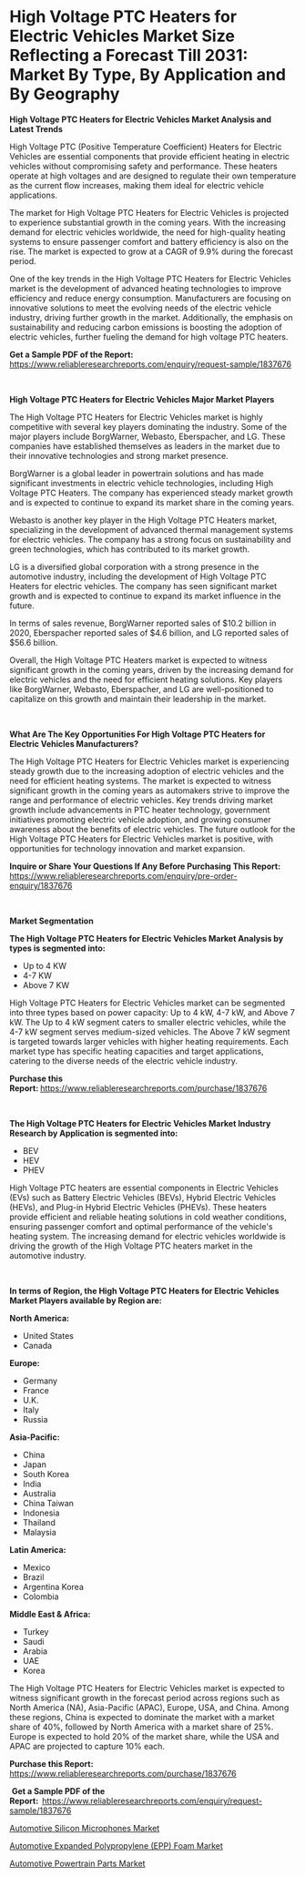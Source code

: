 <p><h1>High Voltage PTC Heaters for Electric Vehicles Market Size Reflecting a Forecast Till 2031: Market By Type, By Application and By Geography</h1></p><p><strong>High Voltage PTC Heaters for Electric Vehicles Market Analysis and Latest Trends</strong></p>
<p><p>High Voltage PTC (Positive Temperature Coefficient) Heaters for Electric Vehicles are essential components that provide efficient heating in electric vehicles without compromising safety and performance. These heaters operate at high voltages and are designed to regulate their own temperature as the current flow increases, making them ideal for electric vehicle applications.</p><p>The market for High Voltage PTC Heaters for Electric Vehicles is projected to experience substantial growth in the coming years. With the increasing demand for electric vehicles worldwide, the need for high-quality heating systems to ensure passenger comfort and battery efficiency is also on the rise. The market is expected to grow at a CAGR of 9.9% during the forecast period.</p><p>One of the key trends in the High Voltage PTC Heaters for Electric Vehicles market is the development of advanced heating technologies to improve efficiency and reduce energy consumption. Manufacturers are focusing on innovative solutions to meet the evolving needs of the electric vehicle industry, driving further growth in the market. Additionally, the emphasis on sustainability and reducing carbon emissions is boosting the adoption of electric vehicles, further fueling the demand for high voltage PTC heaters.</p></p>
<p><strong>Get a Sample PDF of the Report:&nbsp;</strong> <a href="https://www.reliableresearchreports.com/enquiry/request-sample/1837676">https://www.reliableresearchreports.com/enquiry/request-sample/1837676</a></p>
<p>&nbsp;</p>
<p><strong>High Voltage PTC Heaters for Electric Vehicles Major Market Players</strong></p>
<p><p>The High Voltage PTC Heaters for Electric Vehicles market is highly competitive with several key players dominating the industry. Some of the major players include BorgWarner, Webasto, Eberspacher, and LG. These companies have established themselves as leaders in the market due to their innovative technologies and strong market presence.</p><p>BorgWarner is a global leader in powertrain solutions and has made significant investments in electric vehicle technologies, including High Voltage PTC Heaters. The company has experienced steady market growth and is expected to continue to expand its market share in the coming years.</p><p>Webasto is another key player in the High Voltage PTC Heaters market, specializing in the development of advanced thermal management systems for electric vehicles. The company has a strong focus on sustainability and green technologies, which has contributed to its market growth.</p><p>LG is a diversified global corporation with a strong presence in the automotive industry, including the development of High Voltage PTC Heaters for electric vehicles. The company has seen significant market growth and is expected to continue to expand its market influence in the future.</p><p>In terms of sales revenue, BorgWarner reported sales of $10.2 billion in 2020, Eberspacher reported sales of $4.6 billion, and LG reported sales of $56.6 billion.</p><p>Overall, the High Voltage PTC Heaters market is expected to witness significant growth in the coming years, driven by the increasing demand for electric vehicles and the need for efficient heating solutions. Key players like BorgWarner, Webasto, Eberspacher, and LG are well-positioned to capitalize on this growth and maintain their leadership in the market.</p></p>
<p>&nbsp;</p>
<p><strong>What Are The Key Opportunities For High Voltage PTC Heaters for Electric Vehicles Manufacturers?</strong></p>
<p><p>The High Voltage PTC Heaters for Electric Vehicles market is experiencing steady growth due to the increasing adoption of electric vehicles and the need for efficient heating systems. The market is expected to witness significant growth in the coming years as automakers strive to improve the range and performance of electric vehicles. Key trends driving market growth include advancements in PTC heater technology, government initiatives promoting electric vehicle adoption, and growing consumer awareness about the benefits of electric vehicles. The future outlook for the High Voltage PTC Heaters for Electric Vehicles market is positive, with opportunities for technology innovation and market expansion.</p></p>
<p><strong>Inquire or Share Your Questions If Any Before Purchasing This Report:</strong> <a href="https://www.reliableresearchreports.com/enquiry/pre-order-enquiry/1837676">https://www.reliableresearchreports.com/enquiry/pre-order-enquiry/1837676</a></p>
<p>&nbsp;</p>
<p><strong>Market Segmentation</strong></p>
<p><strong>The High Voltage PTC Heaters for Electric Vehicles Market Analysis by types is segmented into:</strong></p>
<p><ul><li>Up to 4 KW</li><li>4-7 KW</li><li>Above 7 KW</li></ul></p>
<p><p>High Voltage PTC Heaters for Electric Vehicles market can be segmented into three types based on power capacity: Up to 4 kW, 4-7 kW, and Above 7 kW. The Up to 4 kW segment caters to smaller electric vehicles, while the 4-7 kW segment serves medium-sized vehicles. The Above 7 kW segment is targeted towards larger vehicles with higher heating requirements. Each market type has specific heating capacities and target applications, catering to the diverse needs of the electric vehicle industry.</p></p>
<p><strong>Purchase this Report:&nbsp;</strong><a href="https://www.reliableresearchreports.com/purchase/1837676">https://www.reliableresearchreports.com/purchase/1837676</a></p>
<p>&nbsp;</p>
<p><strong>The High Voltage PTC Heaters for Electric Vehicles Market Industry Research by Application is segmented into:</strong></p>
<p><ul><li>BEV</li><li>HEV</li><li>PHEV</li></ul></p>
<p><p>High Voltage PTC heaters are essential components in Electric Vehicles (EVs) such as Battery Electric Vehicles (BEVs), Hybrid Electric Vehicles (HEVs), and Plug-in Hybrid Electric Vehicles (PHEVs). These heaters provide efficient and reliable heating solutions in cold weather conditions, ensuring passenger comfort and optimal performance of the vehicle's heating system. The increasing demand for electric vehicles worldwide is driving the growth of the High Voltage PTC heaters market in the automotive industry.</p></p>
<p>&nbsp;</p>
<p><strong>In terms of Region, the High Voltage PTC Heaters for Electric Vehicles Market Players available by Region are:</strong></p>
<p>
    <p> <strong> North America: </strong>
        <ul>
            <li>United States</li>
            <li>Canada</li>
        </ul>
        </p> 
    <p> <strong> Europe: </strong>
        <ul>
            <li>Germany</li>
            <li>France</li>
            <li>U.K.</li>
            <li>Italy</li>
            <li>Russia</li>
        </ul>
        </p> 
    <p> <strong> Asia-Pacific: </strong>
        <ul>
            <li>China</li>
            <li>Japan</li>
            <li>South Korea</li>
            <li>India</li>
            <li>Australia</li>
            <li>China Taiwan</li>
            <li>Indonesia</li>
            <li>Thailand</li>
            <li>Malaysia</li>
        </ul>
        </p> 
    <p> <strong> Latin America: </strong>
        <ul>
            <li>Mexico</li>
            <li>Brazil</li>
            <li>Argentina Korea</li>
            <li>Colombia</li>
        </ul>
        </p> 
    <p> <strong> Middle East & Africa: </strong>
        <ul>
            <li>Turkey</li>
            <li>Saudi</li>
            <li>Arabia</li>
            <li>UAE</li>
            <li>Korea</li>
        </ul>
    </p>
    </p>
<p><p>The High Voltage PTC Heaters for Electric Vehicles market is expected to witness significant growth in the forecast period across regions such as North America (NA), Asia-Pacific (APAC), Europe, USA, and China. Among these regions, China is expected to dominate the market with a market share of 40%, followed by North America with a market share of 25%. Europe is expected to hold 20% of the market share, while the USA and APAC are projected to capture 10% each.</p></p>
<p><strong>Purchase this Report: </strong><a href="https://www.reliableresearchreports.com/purchase/1837676">https://www.reliableresearchreports.com/purchase/1837676</a></p>
<p>&nbsp;<strong>Get a Sample PDF of the Report:&nbsp;&nbsp;</strong><a href="https://www.reliableresearchreports.com/enquiry/request-sample/1837676">https://www.reliableresearchreports.com/enquiry/request-sample/1837676</a></p>
<p><strong></strong></p>
<p><p><a href="https://github.com/shotows/Market-Research-Report-List-1/blob/main/automotive-silicon-microphones-market.md">Automotive Silicon Microphones Market</a></p><p><a href="https://github.com/beatblasta/Market-Research-Report-List-2/blob/main/automotive-expanded-polypropylene-epp-foam-market.md">Automotive Expanded Polypropylene (EPP) Foam Market</a></p><p><a href="https://github.com/angelajermaine/Market-Research-Report-List-2/blob/main/automotive-powertrain-parts-market.md">Automotive Powertrain Parts Market</a></p></p>